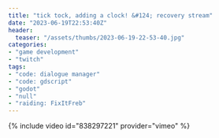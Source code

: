```yaml
---
title: "tick tock, adding a clock! &#124; recovery stream"
date: "2023-06-19T22:53:40Z"
header:
  teaser: "/assets/thumbs/2023-06-19-22-53-40.jpg"
categories:
- "game development"
- "twitch"
tags:
- "code: dialogue manager"
- "code: gdscript"
- "godot"
- "null"
- "raiding: FixItFreb"
---
```

{% include video id="838297221" provider="vimeo" %}
